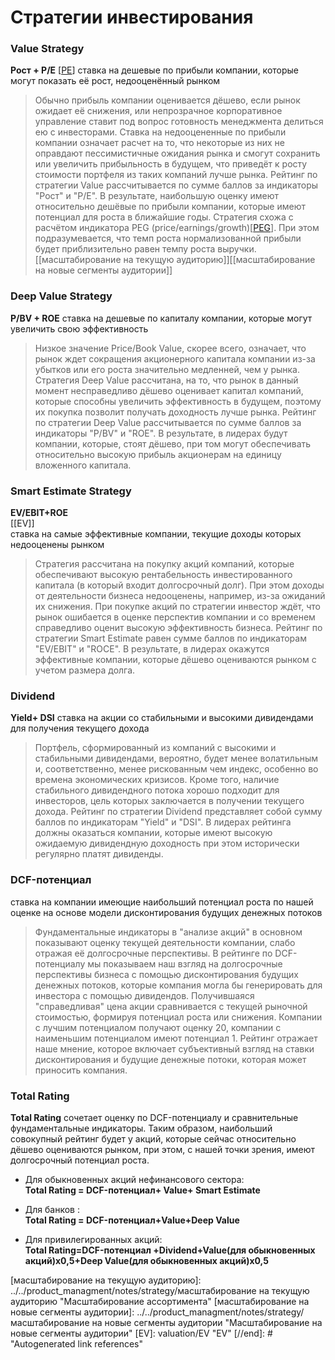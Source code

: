 # Стратегии инвестирования

### Value Strategy
**Рост + P/E**
[[PE]]
ставка на дешевые по прибыли компании, которые могут показать её рост, недооценённый рынком

>Обычно прибыль компании оценивается дёшево, если рынок ожидает её
снижения, или непрозрачное корпоративное управление ставит под
вопрос готовность менеджмента делиться ею с инвесторами. Ставка на
недооцененные по прибыли компании означает расчет на то, что
некоторые из них не оправдают пессимистичные ожидания рынка и
смогут сохранить или увеличить прибыльность в будущем, что приведёт к
росту стоимости портфеля из таких компаний лучше рынка.
Рейтинг по стратегии Value рассчитывается по сумме баллов за
индикаторы "Рост" и "P/E". В результате, наибольшую оценку имеют
относительно дешёвые по прибыли компании, которые имеют потенциал
для роста в ближайшие годы. Стратегия схожа с расчётом индикатора PEG
(price/earnings/growth)[[PEG]]. При этом подразумевается, что темп роста
нормализованной прибыли будет приблизительно равен темпу роста
выручки. 
[[масштабирование на текущую аудиторию]][[масштабирование на новые сегменты аудитории]]

### Deep Value Strategy  
**Р/BV + ROE**
ставка на дешевые по капиталу компании, которые могут увеличить свою эффективность
>Низкое значение Price/Book Value, скорее всего, означает, что рынок ждет
сокращения акционерного капитала компании из-за убытков или его роста
значительно медленней, чем у рынка. Стратегия Deep Value рассчитана, на
то, что рынок в данный момент несправедливо дёшево оценивает капитал
компаний, которые способны увеличить эффективность в будущем,
поэтому их покупка позволит получать доходность лучше рынка.
Рейтинг по стратегии Deep Value рассчитывается по сумме баллов за
индикаторы "P/BV" и "ROE". В результате, в лидерах будут компании,
которые, стоят дёшево, при том могут обеспечивать относительно
высокую прибыль акционерам на единицу вложенного капитала. 

### Smart Estimate Strategy  
**EV/EBIT+ROE**   
[[EV]]  
ставка на самые эффективные компании, текущие доходы которых недооценены рынком
>Стратегия рассчитана на покупку акций компаний, которые обеспечивают
высокую рентабельность инвестированного капитала (в который входит
долгосрочный долг). При этом доходы от деятельности бизнеса
недооценены, например, из-за ожиданий их снижения. При покупке
акций по стратегии инвестор ждёт, что рынок ошибается в оценке
перспектив компании и со временем справедливо оценит высокую
эффективность бизнеса.
Рейтинг по стратегии Smart Estimate равен сумме баллов по индикаторам
"EV/EBIT" и "ROCE". В результате, в лидерах окажутся эффективные
компании, которые дёшево оцениваются рынком с учетом размера долга. 

### Dividend  
**Yield+ DSI**
ставка на акции со стабильными и высокими дивидендами для получения текущего дохода
>Портфель, сформированный из компаний с высокими и стабильными
дивидендами, вероятно, будет менее волатильным и, соответственно,
менее рискованным чем индекс, особенно во времена экономических
кризисов. Кроме того, наличие стабильного дивидендного потока хорошо
подходит для инвесторов, цель которых заключается в получении
текущего дохода.
Рейтинг по стратегии Dividend представляет собой сумму баллов по
индикаторам "Yield" и "DSI". В лидерах рейтинга должны оказаться
компании, которые имеют высокую ожидаемую дивидендную доходность
при этом исторически регулярно платят дивиденды. 

### DCF-потенциал  
ставка на компании имеющие наибольший потенциал роста по нашей оценке на основе модели дисконтирования будущих денежных потоков
>Фундаментальные индикаторы в "анализе акций" в основном показывают
оценку текущей деятельности компании, слабо отражая её долгосрочные
перспективы.
В рейтинге по DCF-потенциалу мы показываем наш взгляд на
долгосрочные перспективы бизнеса с помощью дисконтирования
будущих денежных потоков, которые компания могла бы генерировать
для инвестора с помощью дивидендов.
Получившаяся "справедливая" цена акции сравнивается с текущей
рыночной стоимостью, формируя потенциал роста или снижения.
Компании с лучшим потенциалом получают оценку 20, компании с
наименьшим потенциалом имеют потенциал 1. Рейтинг отражает наше
мнение, которое включает субъективный взгляд на ставки
дисконтирования и будущие денежные потоки, которая может приносить
компания. 

### Total Rating
**Total Rating** сочетает оценку по DCF-потенциалу и сравнительные
фундаментальные индикаторы. Таким образом, наибольший совокупный
рейтинг будет у акций, которые сейчас относительно дёшево оцениваются
рынком, при этом, с нашей точки зрения, имеют долгосрочный потенциал
роста.   
  
* Для обыкновенных акций нефинансового сектора:  
 **Total Rating = DCF-потенциал+ Value+ Smart Estimate**

* Для банков :  
**Total Rating = DCF-потенциал+Value+Deep Value**
* Для привилегированных акций:  
**Total Rating=DCF-потенциал +Dividend+Value(для обыкновенных акций)x0,5+Deep Value(для обыкновенных акций)x0,5**

[//begin]: # "Autogenerated link references for markdown compatibility"
[PE]: valuation/PE "P/E Ration"
[PEG]: valuation/PEG "PEG Ratio"
[масштабирование на текущую аудиторию]: ../../product_managment/notes/strategy/масштабирование на текущую аудиторию "Масштабирование ассортимента"
[масштабирование на новые сегменты аудитории]: ../../product_managment/notes/strategy/масштабирование на новые сегменты аудитории "Масштабирование на новые сегменты аудитории"
[EV]: valuation/EV "EV"
[//end]: # "Autogenerated link references"